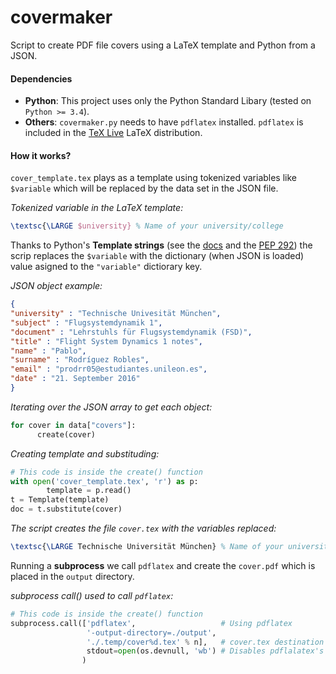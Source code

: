 # covermaker

Script to create PDF file covers using a LaTeX template and Python from a JSON.

#### Dependencies

* **Python**: This project uses only the Python Standard Libary (tested on `Python >= 3.4`).
* **Others**: `covermaker.py` needs to have `pdflatex` installed. `pdflatex` is included in the [TeX Live](http://tug.org/texlive/) LaTeX distribution.

#### How it works?

`cover_template.tex` plays as a template using tokenized variables like `$variable` which will be replaced by the data set in the JSON file.

*Tokenized variable in the LaTeX template:*

```tex
\textsc{\LARGE $university} % Name of your university/college
```

Thanks to Python's **Template strings** (see the [docs](https://docs.python.org/release/3.5.2/library/string.html#template-strings) and the [PEP 292](https://www.python.org/dev/peps/pep-0292/)) the scrip replaces the `$variable` with the dictionary (when JSON is loaded) value asigned to the `"variable"` dictiorary key.

*JSON object example:*

```json
{
"university" : "Technische Univesität München",
"subject" : "Flugsystemdynamik 1",
"document" : "Lehrstuhls für Flugsystemdynamik (FSD)",
"title" : "Flight System Dynamics 1 notes",
"name" : "Pablo",
"surname" : "Rodríguez Robles",
"email" : "prodrr05@estudiantes.unileon.es",
"date" : "21. September 2016"
}
```

*Iterating over the JSON array to get each object:*

```python
for cover in data["covers"]:
      create(cover)
```

*Creating template and substituding:*

```python
# This code is inside the create() function
with open('cover_template.tex', 'r') as p:
        template = p.read()
t = Template(template)
doc = t.substitute(cover)
```

*The script creates the file `cover.tex` with the variables replaced:*
```tex
\textsc{\LARGE Technische Universität München} % Name of your university/college
```

Running a **subprocess** we call `pdflatex` and create the `cover.pdf` which is placed in the `output` directory.

*subprocess call() used to call `pdflatex`:*

```python
# This code is inside the create() function
subprocess.call(['pdflatex',                   # Using pdflatex
                 '-output-directory=./output',
                 './.temp/cover%d.tex' % n],   # cover.tex destination's path
                 stdout=open(os.devnull, 'wb') # Disables pdflalatex's text output
                )
```


